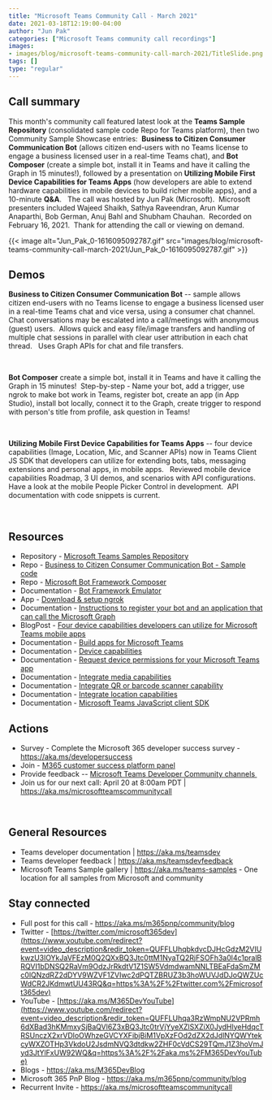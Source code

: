 ```yaml
---
title: "Microsoft Teams Community Call - March 2021"
date: 2021-03-18T12:19:00-04:00
author: "Jun Pak"
categories: ["Microsoft Teams community call recordings"]
images:
- images/blog/microsoft-teams-community-call-march-2021/TitleSlide.png
tags: []
type: "regular"
---
```



## Call summary


This month's community call featured latest look at the **Teams Sample
Repository** (consolidated sample code Repo for Teams platform), then
two Community Sample Showcase entries:  **Business to Citizen Consumer
Communication Bot** (allows citizen end-users with no Teams license to
engage a business licensed user in a real-time Teams chat), and **Bot
Composer** (create a simple bot, install it in Teams and have it calling
the Graph in 15 minutes!), followed by a presentation on **Utilizing
Mobile First Device Capabilities for Teams Apps** (how developers are
able to extend hardware capabilities in mobile devices to build richer
mobile apps), and a 10-minute **Q&A**.   The call was hosted by Jun Pak
(Microsoft).  Microsoft presenters included Wajeed Shaikh, Sathya
Raveendran, Arun Kumar Anaparthi, Bob German, Anuj Bahl and Shubham
Chauhan.  Recorded on February 16, 2021.  Thank for attending the call
or viewing on demand. 

{{< image alt="Jun_Pak_0-1616095092787.gif" src="images/blog/microsoft-teams-community-call-march-2021/Jun_Pak_0-1616095092787.gif" >}}

## Demos

**Business to Citizen Consumer Communication Bot** -- sample allows
citizen end-users with no Teams license to engage a business licensed
user in a real-time Teams chat and vice versa, using a consumer chat
channel.  Chat conversations may be escalated into a call/meetings with
anonymous (guest) users.  Allows quick and easy file/image transfers and
handling of multiple chat sessions in parallel with clear user
attribution in each chat thread.   Uses Graph APIs for chat and file
transfers.

 

**Bot Composer** create a simple bot, install it in Teams and have it
calling the Graph in 15 minutes!  Step-by-step - Name your bot, add a
trigger, use ngrok to make bot work in Teams, register bot, create an
app (in App Studio), install bot locally, connect it to the Graph,
create trigger to respond with person's title from profile, ask question
in Teams!        

 

**Utilizing Mobile First Device Capabilities for Teams Apps** -- four
device capabilities (Image, Location, Mic, and Scanner APIs) now in
Teams Client JS SDK that developers can utilize for extending bots,
tabs, messaging extensions and personal apps, in mobile apps.   Reviewed
mobile device capabilities Roadmap, 3 UI demos, and scenarios with API
configurations.  Have a look at the mobile People Picker Control in
development.  API documentation with code snippets is current.   

 


## Resources

-   Repository - [Microsoft Teams Samples
    Repository](https://aka.ms/teamssamples) 
-   Repo - [Business to Citizen Consumer Communication Bot - Sample
    code](https://aka.ms/b2cbot) 
-   Repo - [Microsoft Bot Framework
    Composer](https://aka.ms/BotComposer) 
-   Documentation - [Bot Framework
    Emulator](https://aka.ms/BotFwkEmulator)
-   App - [Download & setup ngrok](https://aka.ms/ngrok)
-   Documentation - [Instructions to register your bot and an
    application that can call the Microsoft
    Graph](https://aka.ms/BotBuilderAAD) 
-   BlogPost - [Four device capabilities developers can utilize for
    Microsoft Teams mobile apps](https://aka.ms/devicecapabilities) 
-   Documentation - [Build apps for Microsoft
    Teams](Build%20apps%20for%20Microsoft%20Teams)
-   Documentation - [Device
    capabilities](https://docs.microsoft.com/microsoftteams/platform/concepts/device-capabilities/device-capabilities-overview?view=msteams-client-js-latest) 
-   Documentation - [Request device permissions for your Microsoft Teams
    app](Request%20device%20permissions%20for%20your%20Microsoft%20Teams%20app) 
-   Documentation - [Integrate media
    capabilities](https://docs.microsoft.com/microsoftteams/platform/concepts/device-capabilities/mobile-camera-image-permissions?view=msteams-client-js-latest) 
-   Documentation - [Integrate QR or barcode scanner
    capability](https://docs.microsoft.com/microsoftteams/platform/concepts/device-capabilities/qr-barcode-scanner-capability?view=msteams-client-js-latest) 
-   Documentation - [Integrate location
    capabilities](https://docs.microsoft.com/microsoftteams/platform/concepts/device-capabilities/location-capability) 
-   Documentation - [Microsoft Teams JavaScript client
    SDK](https://docs.microsoft.com/javascript/api/overview/msteams-client?view=msteams-client-js-latest) 


## Actions

-   Survey - Complete the Microsoft 365 developer success survey -
    <https://aka.ms/developersuccess>
-   Join - [M365 customer success platform
    panel](https://aka.ms/SuccessPanel) 
-   Provide feedback -- [Microsoft Teams Developer Community
    channels ](https://docs.microsoft.com/microsoftteams/platform/feedback)
-   Join us for our next call: April 20 at 8:00am PDT |
    <https://aka.ms/microsoftteamscommunitycall> 

 

## General Resources

-   Teams developer documentation​ | <https://aka.ms/teamsdev> ​
-   ​Teams developer feedback​ | <https://aka.ms/teamsdevfeedback> 
-   Microsoft Teams Sample gallery | <https://aka.ms/teams-samples> -
    One location for all samples from Microsoft and community

## Stay connected

-   Full post for this call - <https://aka.ms/m365pnp/community/blog>
-   Twitter -
    [https://twitter.com/microsoft365dev](https://www.youtube.com/redirect?event=video_description&redir_token=QUFFLUhqbkdvcDJHcGdzM2VIUkwzU3lOYkJaVFEzM0Q2QXxBQ3Jtc0ttM1NyaTQ2RjFSOFh3a0l4c1pralBRQVI1bDNSQ2RaVm9OdzJrRkdtV1Z1SW5VdmdwamNNLTBEaFdaSmZMc0lQNzdRZ2dDYV9WZVF1ZVIwc2dPQTZBRUZ3b3hoWUVJdDJoQWZUcWdCR2JKdmwtUU43RQ&q=https%3A%2F%2Ftwitter.com%2Fmicrosoft365dev)​
-   YouTube -
    [https://aka.ms/M365DevYouTube](https://www.youtube.com/redirect?event=video_description&redir_token=QUFFLUhqa3RzWmpNU2VPRmh6dXBad3hKMmxySjBaQVl6Z3xBQ3Jtc0trVjYyeXZlSXZiX0JydHlyeHdqcTRSUnczX2xrVDloOWhzeGVCYXFibjBiM1VpXzFOd2dZX2dJdlNYQWYtekcyWXZOTHp3VkdoU2JsdmNVQ3dtdkw2ZHF0cVdCS29TQmJ1Z3hoVmJyd3JtYlFxUW92WQ&q=https%3A%2F%2Faka.ms%2FM365DevYouTube)​
-   Blogs - <https://aka.ms/M365DevBlog>
-   Microsoft 365 PnP Blog - <https://aka.ms/m365pnp/community/blog>
-   Recurrent Invite - <https://aka.ms/microsoftteamscommunitycall> 
